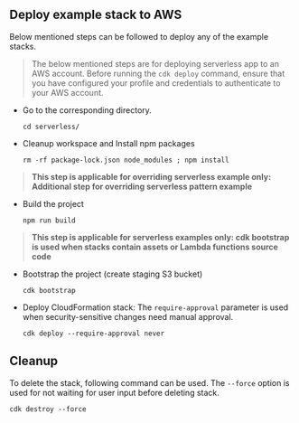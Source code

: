 ## Deploy example stack to AWS

Below mentioned steps can be followed to deploy any of the example stacks.

> The below mentioned steps are for deploying serverless app to an AWS account. Before running the `cdk deploy` command, ensure that you have configured your profile and credentials to authenticate to your AWS account.

- Go to the corresponding directory.
  ```
  cd serverless/
  ```

- Cleanup workspace and Install npm packages
  ```
  rm -rf package-lock.json node_modules ; npm install
  ```

> **This step is applicable for overriding serverless example only: Additional step for overriding serverless pattern example**
- Build the project
  ```
  npm run build
  ```

> **This step is applicable for serverless examples only: cdk bootstrap is used when stacks contain assets or Lambda functions source code**
- Bootstrap the project (create staging S3 bucket)
  ```
  cdk bootstrap
  ```

- Deploy CloudFormation stack: The `require-approval` parameter is used when security-sensitive changes need manual approval.
  ```
  cdk deploy --require-approval never
  ```


## Cleanup

To delete the stack, following command can be used. The `--force` option is used for not waiting for user input before deleting stack.
```
cdk destroy --force
```
